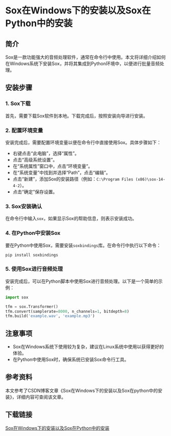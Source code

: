# Sox在Windows下的安装以及Sox在Python中的安装

## 简介
Sox是一款功能强大的音频处理软件，通常在命令行中使用。本文将详细介绍如何在Windows系统下安装Sox，并将其集成到Python环境中，以便进行批量音频处理。

## 安装步骤

### 1. Sox下载
首先，需要下载Sox软件到本地。下载完成后，按照安装向导进行安装。

### 2. 配置环境变量
安装完成后，需要配置环境变量以便在命令行中直接使用Sox。具体步骤如下：
- 右键点击“此电脑”，选择“属性”。
- 点击“高级系统设置”。
- 在“系统属性”窗口中，点击“环境变量”。
- 在“系统变量”中找到并选择“Path”，点击“编辑”。
- 点击“新建”，添加Sox的安装路径（例如：`C:\Program Files (x86)\sox-14-4-2`）。
- 点击“确定”保存设置。

### 3. Sox安装确认
在命令行中输入`sox`，如果显示Sox的帮助信息，则表示安装成功。

### 4. 在Python中安装Sox
要在Python中使用Sox，需要安装`soxbindings`库。在命令行中执行以下命令：
```bash
pip install soxbindings
```

### 5. 使用Sox进行音频处理
安装完成后，可以在Python脚本中使用Sox进行音频处理。以下是一个简单的示例：
```python
import sox

tfm = sox.Transformer()
tfm.convert(samplerate=8000, n_channels=1, bitdepth=8)
tfm.build('example.wav', 'example.mp3')
```

## 注意事项
- Sox在Windows系统下使用较为复杂，建议在Linux系统中使用以获得更好的体验。
- 在Python中使用Sox时，确保系统已安装Sox命令行工具。

## 参考资料
本文参考了CSDN博客文章《Sox在Windows下的安装以及Sox在python中的安装》，详细内容可查阅该文章。

## 下载链接

[Sox在Windows下的安装以及Sox在Python中的安装](https://pan.quark.cn/s/938412df1ad9)
